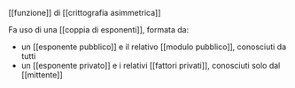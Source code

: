 [[funzione]] di [[crittografia asimmetrica]]

Fa uso di una [[coppia di esponenti]], formata da:
- un [[esponente pubblico]] e il relativo [[modulo pubblico]], conosciuti da tutti
- un [[esponente privato]] e i relativi [[fattori privati]], conosciuti solo dal [[mittente]]
